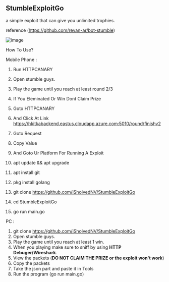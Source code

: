 ## StumbleExploitGo
a simple exploit that can give you unlimited trophies.

reference (https://github.com/revan-ar/bot-stumble)

![image](https://cdn.discordapp.com/attachments/961293295886147675/986579408800321556/Screenshot_1.png)

How To Use? 

Mobile Phone :

1. Run HTTPCANARY
2. Open stumble guys.
3. Play the game until you reach at least round 2/3
4. If You Eleminated Or Win Dont Claim Prize
5. Goto HTTPCANARY 
6. And Click At Link https://hkitkabackend.eastus.cloudapp.azure.com:5010/round/finishv2
7. Goto Request 
8. Copy Value
9. And Goto Ur Platform For Running A Exploit

1. apt update && apt upgrade
2. apt install git
3. pkg install golang
4. git clone https://github.com/iSholvedNV/StumbleExploitGo
5. cd StumbleExploitGo
6. go run main.go

PC : 
1. git clone https://github.com/iSholvedNV/StumbleExploitGo
2. Open stumble guys.
3. Play the game until you reach at least 1 win.
4. When you playing make sure to sniff by using **HTTP Debuger/Wireshark**.
5. View the packets (**DO NOT CLAIM THE PRIZE or the exploit won't work**)
6. Copy the packets
7. Take the json part and paste it in Tools
8. Run the program (go run main.go)
